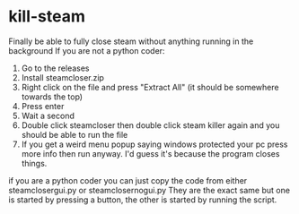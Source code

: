 # kill-steam
Finally be able to fully close steam without anything running in the background
If you are not a python coder:
1. Go to the releases
2. Install steamcloser.zip
3. Right click on the file and press "Extract All" (it should be somewhere towards the top)
4. Press enter
5. Wait a second
6. Double click steamcloser then double click steam killer again and you should be able to run the file
7. If you get a weird menu popup saying windows protected your pc press more info then run anyway.
I'd guess it's because the program closes things.

if you are a python coder you can just copy the code from either steamclosergui.py or steamclosernogui.py
They are the exact same but one is started by pressing a button, the other is started by running the script.
